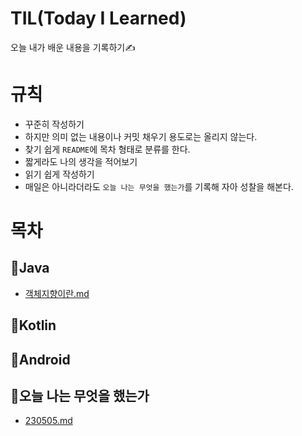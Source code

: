 # TIL(Today I Learned)
오늘 내가 배운 내용을 기록하기✍

# 규칙
- 꾸준히 작성하기
- 하지만 의미 없는 내용이나 커밋 채우기 용도로는 올리지 않는다.
- 찾기 쉽게 `README`에 목차 형태로 분류를 한다.
- 짧게라도 나의 생각을 적어보기
- 읽기 쉽게 작성하기
- 매일은 아니라더라도 `오늘 나는 무엇을 했는가`를 기록해 자아 성찰을 해본다.

# 목차
## 📝Java
- [객체지향이란.md](https://github.com/kimjinsub1217/TIL/blob/main/Java/%EA%B0%9D%EC%B2%B4%EC%A7%80%ED%96%A5%EC%9D%B4%EB%9E%80.md)
## 📝Kotlin
## 📝Android
## 📝오늘 나는 무엇을 했는가
- [230505.md](https://github.com/kimjinsub1217/TIL/blob/main/%EC%98%A4%EB%8A%98%20%EB%82%98%EB%8A%94%20%EB%AC%B4%EC%97%87%EC%9D%84%20%ED%96%88%EB%8A%94%EA%B0%80/230505.md)

